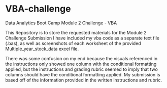 # VBA-challenge
Data Analytics Boot Camp Module 2 Challenge - VBA

This Repository is to store the requested materials for the Module 2 Challenge Submission
I have included my vba code as a separate text file (.bas), as well as screenshots of each worksheet of the provided Multiple_year_stock_data excel file. 

There was some confusion on my end because the visuals referenced in the instructions only showed one column with the conditional formatting applied,
      but the instructions and grading rubric seemed to imply that two columns should have the conditional formatting applied. 
      My submission is based off of the information provided in the written instructions and rubric. 
      
